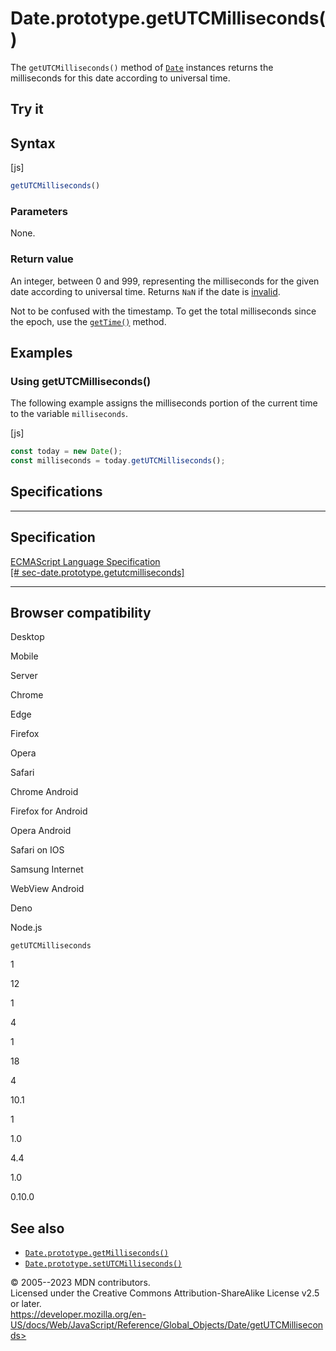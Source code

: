 Date.prototype.getUTCMilliseconds()
===================================

 
The `getUTCMilliseconds()` method of [`Date`](../date) instances returns
the milliseconds for this date according to universal time.


 
Try it 
------

 



 
Syntax
------

 
 
 
[js]


```js
getUTCMilliseconds()
```




 
### Parameters

 
None.



 
### Return value 

 
An integer, between 0 and 999, representing the milliseconds for the
given date according to universal time. Returns `NaN` if the date is
[invalid](../date#the_epoch_timestamps_and_invalid_date).

Not to be confused with the timestamp. To get the total milliseconds
since the epoch, use the [`getTime()`](gettime) method.



 
Examples
--------


 
### Using getUTCMilliseconds() 

 
The following example assigns the milliseconds portion of the current
time to the variable `milliseconds`.

 
 
[js]


```js
const today = new Date();
const milliseconds = today.getUTCMilliseconds();
```




Specifications
--------------

 
  -------------------------------------------------------------------------------------------------------------------------------------------------
  Specification
  -------------------------------------------------------------------------------------------------------------------------------------------------
  [ECMAScript Language Specification\
  [\#
  sec-date.prototype.getutcmilliseconds]](https://tc39.es/ecma262/multipage/numbers-and-dates.html#sec-date.prototype.getutcmilliseconds)

  -------------------------------------------------------------------------------------------------------------------------------------------------


Browser compatibility 
---------------------

 


Desktop

Mobile

Server

Chrome

Edge

Firefox

Opera

Safari

Chrome Android

Firefox for Android

Opera Android

Safari on IOS

Samsung Internet

WebView Android

Deno

Node.js

`getUTCMilliseconds`

1

12

1

4

1

18

4

10.1

1

1.0

4.4

1.0

0.10.0

 
See also 
--------

 
-   [`Date.prototype.getMilliseconds()`](getmilliseconds)
-   [`Date.prototype.setUTCMilliseconds()`](setutcmilliseconds)



 
© 2005--2023 MDN contributors.\
Licensed under the Creative Commons Attribution-ShareAlike License v2.5
or later.\
https://developer.mozilla.org/en-US/docs/Web/JavaScript/Reference/Global_Objects/Date/getUTCMilliseconds>

